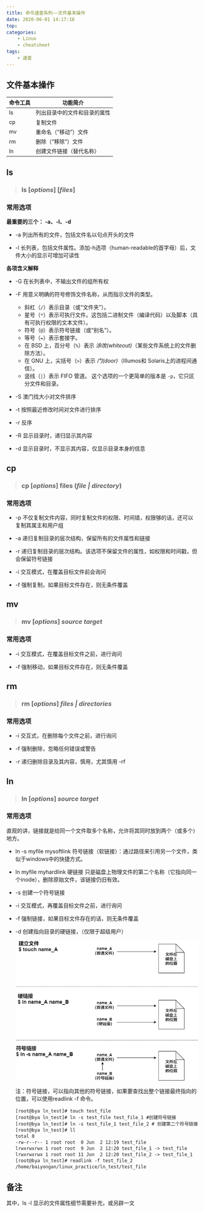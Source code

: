 ```yaml
---
title: 命令速查系列——文件基本操作
date: 2020-06-01 14:17:18
top:
categories:
	- Linux
	- cheatsheet
tags:
	- 速查
---
```


## 文件基本操作

| 命令工具 | 功能简介                     |
| -------- | ---------------------------- |
| ls       | 列出目录中的文件和目录的属性 |
| cp       | 复制文件                     |
| mv       | 重命名（“移动”）文件         |
| rm       | 删除（“移除”）文件           |
| ln       | 创建文件链接（替代名称）     |

<!--more-->

## ls

> ### ls [*options*] [*files*]

### 常用选项

**最重要的三个： -a、-l、-d**

- -a	列出所有的文件，包括文件名以句点开头的文件

- -l	长列表，包括文件属性。添加-h选项（human-readable的首字母）后，文件大小的显示可增加可读性

**各项含义解释**

- -G	在长列表中，不输出文件的组所有权

- -F	用意义明确的符号修饰文件名称，从而指示文件的类型。
  - 斜杠（`/`）表示目录（或“文件夹”）。
  - 星号（`*`）表示可执行文件。这包括二进制文件（编译代码）以及脚本（具有可执行权限的文本文件）。
  - 符号（`@`）表示符号链接（或“别名”）。
  - 等号（`=`）表示套接字。
  - 在 BSD 上，百分号（`%`）表示 *涂改(whiteout)*（某些文件系统上的文件删除方法）。
  - 在 GNU 上，尖括号（`>`）表示 *门(door)*（Illumos和 Solaris上的进程间通信）。
  - 竖线（`|`）表示 FIFO 管道。 这个选项的一个更简单的版本是 `-p`，它只区分文件和目录。

- -S	澳门找大小对文件排序

- -t	按照最近修改时间对文件进行排序

- -r	反序

- -R	显示目录时，递归显示其内容

- -d	显示目录时，不显示其内容，仅显示目录本身的信息



## cp

> ### cp [*options*] files (*file | directory*)

### 常用选项

- -p	不仅复制文件内容，同时复制文件的权限、时间错，权限够的话，还可以复制其属主和用户组

- -a	递归复制目录的层次结构，保留所有的文件属性和链接

- -r	递归复制目录的层次结构。该选项不保留文件的属性，如权限和时间戳，但会保留符号链接

- -i	交互模式，在覆盖目标文件前会询问

- -f	强制复制，如果目标文件存在，则无条件覆盖



## mv

> ### mv [*options*] *source target*

### 常用选项

- -i	交互模式，在覆盖目标文件之前，进行询问

- -f	强制移动，如果目标文件存在，则无条件覆盖



## rm

> ### rm [*options*]  *files | directories*

### 常用选项

- -i	交互式，在删除每个文件之前，进行询问

- -f 	强制删除，忽略任何错误或警告

- -r	递归删除目录及其内容，慎用，尤其慎用 -rf 



## ln

> ### ln [*options*]  *source target*

### 常用选项

直观的讲，链接就是给同一个文件取多个名称，允许将其同时放到两个（或多个）地方。

- ln -s myfile mysoftlink     符号链接（软链接）：通过路径来引用另一个文件，类似于windows中的快捷方式。

- ln myfile myhardlink	硬链接   只是磁盘上物理文件的第二个名称（它指向同一个inode），删除原始文件，该链接仍旧有效。

- -s	创建一个符号链接

- -i	交互模式，再覆盖目标文件之前，进行询问

- -f	强制链接，如果目标文件存在的话，则无条件覆盖

- -d	创建指向目录的硬链接，（仅限于超级用户）

  
  
  ![ln](/images/ln.png)
  
  注：符号链接，可以指向其他的符号链接，如果要查找出整个链接最终指向的位置，可以使用readlink -f 命令。
  
  ```shell
  [root@bya ln_test]# touch test_file
  [root@bya ln_test]# ln -s test_file test_file_1 #创建符号链接
  [root@bya ln_test]# ln -s test_file_1 test_file_2 # 创建第二个符号链接
  [root@bya ln_test]# ll
  total 0
  -rw-r--r-- 1 root root  0 Jun  2 12:19 test_file
  lrwxrwxrwx 1 root root  9 Jun  2 12:20 test_file_1 -> test_file
  lrwxrwxrwx 1 root root 11 Jun  2 12:20 test_file_2 -> test_file_1
  [root@bya ln_test]# readlink -f test_file_2 
  /home/baiyongan/linux_practice/ln_test/test_file
  
  ```
  
  
  
  

## 备注

其中，ls -l 显示的文件属性细节需要补充，或另辟一文